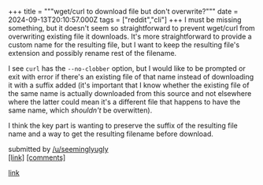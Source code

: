 +++
title = """wget/curl to download file but don't overwrite?"""
date = 2024-09-13T20:10:57.000Z
tags = ["reddit","cli"]
+++
I must be missing something, but it doesn't seem so straightforward to prevent wget/curl from overwriting existing file it downloads. It's more straightforward to provide a custom name for the resulting file, but I want to keep the resulting file's extension and possibly rename rest of the filename.

I see `curl` has the `--no-clobber` option, but I would like to be prompted or exit with error if there's an existing file of that name instead of downloading it with a suffix added (it's important that I know whether the existing file of the same name is actually downloaded from this source and not elsewhere where the latter could mean it's a different file that happens to have the same name, which _shouldn't_ be overwitten).

I think the key part is wanting to preserve the suffix of the resulting file name and a way to get the resulting filename before download.

submitted by [/u/seeminglyugly](https://www.reddit.com/user/seeminglyugly)  
[\[link\]](https://www.reddit.com/r/commandline/comments/1fg48hw/wgetcurl_to_download_file_but_dont_overwrite/) [\[comments\]](https://www.reddit.com/r/commandline/comments/1fg48hw/wgetcurl_to_download_file_but_dont_overwrite/)

[link](https://www.reddit.com/r/commandline/comments/1fg48hw/wgetcurl_to_download_file_but_dont_overwrite/)
